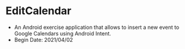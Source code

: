 # EditCalendar
* An Android exercise application that allows to insert a new event to Google Calendars using Android Intent.
* Begin Date: 2021/04/02
